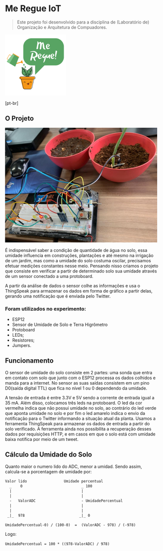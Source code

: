 # Me Regue IoT

> Este projeto foi desenvolvido para a disciplina de (Laboratório de) Organização e Arquitetura de Compuadores.

<img src="me_regue_logo.png" height="200" />

[pt-br]

## O Projeto

<img src="meregueiot.jpeg" width="500" />

É indispensável saber a condição de quantidade de água no solo, essa umidade influencia em construções, plantações e até mesmo na irrigação de um jardim, mas como a umidade do solo costuma oscilar, precisamos efetuar medições constantes nesse meio. Pensando nisso criamos o projeto que consiste em verificar a partir de determinado solo  sua umidade através de um sensor conectado a uma protoboard.

A partir da análise de dados o sensor colhe as informações e usa o ThingSpeak para armazenar os dados em forma de gráfico a partir delas, gerando uma notificação que é enviada pelo Twitter.

### Foram utilizados no experimento: 

- ESP12
- Sensor de Umidade de Solo e Terra Higrômetro
- Protoboard
- LEDs;
- Resistores;
- Jumpers.

## Funcionamento

O sensor de umidade do solo consiste em 2 partes: uma sonda que entra em contato com solo que junto com o ESP12 processa os dados colhidos e manda para a internet. No sensor as suas saídas consistem em um pino D0(saída digital TTL) que fica no nível 1 ou 0 dependendo da umidade.

A tensão de entrada é entre 3.3V e 5V sendo a corrente de entrada igual a 35 mA. Além disso, colocamos três leds na protoboard. O led da cor vermelha indica que não possui umidade no solo, ao contrário do led verde que aponta umidade no solo e por fim o led amarelo indica o envio da notificação para o Twitter informando a situação atual da planta.
Usamos a ferramenta ThingSpeak para armazenar os dados de entrada a partir do solo verificado. A ferramenta ainda nos possibilita a recuperação desses dados por requisições HTTP, e em casos em que o solo está com umidade baixa notifica por meio de um tweet. 


## Cálculo da Umidade do Solo

Quanto maior o numero lido do ADC, menor a umidad. Sendo assim, calcula-se a porcentagem de umidade por:
```     
Valor lido                 Umidade percentual
  _    0                           _ 100
  |                                |   
  |                                |   
  -   ValorADC                     - UmidadePercentual 
  |                                |   
  |                                |   
 _|_  978                         _|_ 0
```

`UmidadePercentual-0) / (100-0)  =  (ValorADC - 978) / (-978)`

Logo:

`UmidadePercentual = 100 * ((978-ValorADC) / 978)`
